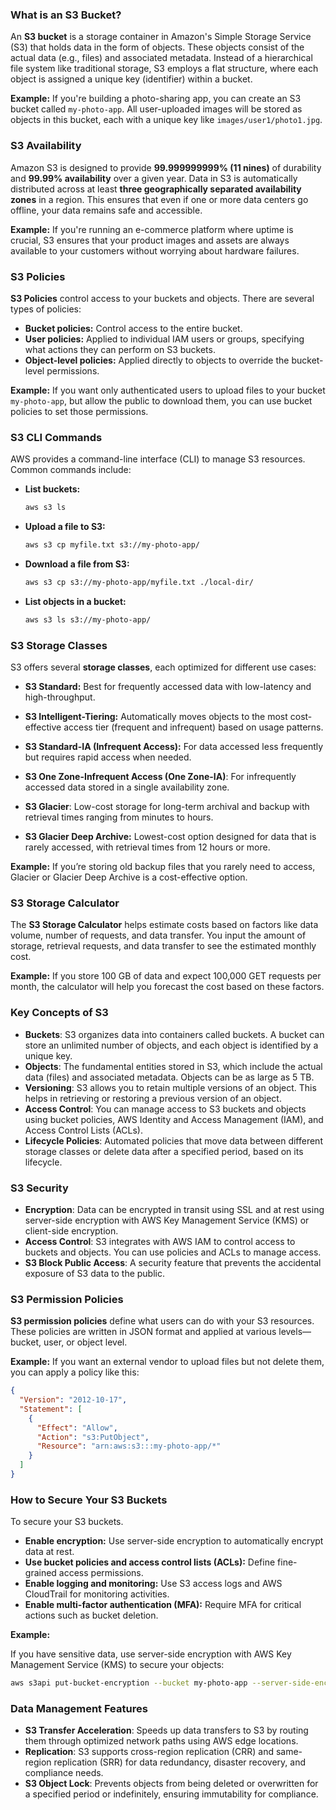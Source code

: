 ### What is an S3 Bucket?

An **S3 bucket** is a storage container in Amazon's Simple Storage Service (S3) that holds data in the form of objects. These objects consist of the actual data (e.g., files) and associated metadata. Instead of a hierarchical file system like traditional storage, S3 employs a flat structure, where each object is assigned a unique key (identifier) within a bucket.

**Example:**
If you're building a photo-sharing app, you can create an S3 bucket called `my-photo-app`. All user-uploaded images will be stored as objects in this bucket, each with a unique key like `images/user1/photo1.jpg`.

### S3 Availability

Amazon S3 is designed to provide **99.999999999% (11 nines)** of durability and **99.99% availability** over a given year. Data in S3 is automatically distributed across at least **three geographically separated availability zones** in a region. This ensures that even if one or more data centers go offline, your data remains safe and accessible.

**Example:**
If you're running an e-commerce platform where uptime is crucial, S3 ensures that your product images and assets are always available to your customers without worrying about hardware failures.

### S3 Policies

**S3 Policies** control access to your buckets and objects. There are several types of policies:

- **Bucket policies:** Control access to the entire bucket.
- **User policies:** Applied to individual IAM users or groups, specifying what actions they can perform on S3 buckets.
- **Object-level policies:** Applied directly to objects to override the bucket-level permissions.

**Example:**
If you want only authenticated users to upload files to your bucket `my-photo-app`, but allow the public to download them, you can use bucket policies to set those permissions.

### S3 CLI Commands

AWS provides a command-line interface (CLI) to manage S3 resources. Common commands include:

- **List buckets:**
  ```bash
  aws s3 ls
  ```

- **Upload a file to S3:**
  ```bash
  aws s3 cp myfile.txt s3://my-photo-app/
  ```

- **Download a file from S3:**
  ```bash
  aws s3 cp s3://my-photo-app/myfile.txt ./local-dir/
  ```

- **List objects in a bucket:**
  ```bash
  aws s3 ls s3://my-photo-app/
  ```

### S3 Storage Classes

S3 offers several **storage classes**, each optimized for different use cases:

- **S3 Standard:** Best for frequently accessed data with low-latency and high-throughput.

- **S3 Intelligent-Tiering:** Automatically moves objects to the most cost-effective  access tier (frequent and infrequent) based on usage patterns.

- **S3 Standard-IA (Infrequent Access):** For data accessed less frequently but requires rapid access when needed.

- **S3 One Zone-Infrequent Access (One Zone-IA)**: For infrequently accessed data stored in a single availability zone.

- **S3 Glacier**: Low-cost storage for long-term archival and backup with retrieval times ranging from minutes to hours.

- **S3 Glacier Deep Archive:** Lowest-cost option designed for data that is rarely accessed, with retrieval times from 12 hours or more.

**Example:**
If you’re storing old backup files that you rarely need to access, Glacier or Glacier Deep Archive is a cost-effective option.

### S3 Storage Calculator

The **S3 Storage Calculator** helps estimate costs based on factors like data volume, number of requests, and data transfer. You input the amount of storage, retrieval requests, and data transfer to see the estimated monthly cost.

**Example:**
If you store 100 GB of data and expect 100,000 GET requests per month, the calculator will help you forecast the cost based on these factors.

### Key Concepts of S3

- **Buckets**: S3 organizes data into containers called buckets. A bucket can store an unlimited number of objects, and each object is identified by a unique key.
- **Objects**: The fundamental entities stored in S3, which include the actual data (files) and associated metadata. Objects can be as large as 5 TB.
- **Versioning**: S3 allows you to retain multiple versions of an object. This helps in retrieving or restoring a previous version of an object.
- **Access Control**: You can manage access to S3 buckets and objects using bucket policies, AWS Identity and Access Management (IAM), and Access Control Lists (ACLs).
- **Lifecycle Policies**: Automated policies that move data between different storage classes or delete data after a specified period, based on its lifecycle.

### S3 Security 

- **Encryption**: Data can be encrypted in transit using SSL and at rest using server-side encryption with AWS Key Management Service (KMS) or client-side encryption.
- **Access Control**: S3 integrates with AWS IAM to control access to buckets and objects. You can use policies and ACLs to manage access.
- **S3 Block Public Access**: A security feature that prevents the accidental exposure of S3 data to the public.

### S3 Permission Policies

**S3 permission policies** define what users can do with your S3 resources. These policies are written in JSON format and applied at various levels—bucket, user, or object level.

**Example:**
If you want an external vendor to upload files but not delete them, you can apply a policy like this:
```json
{
  "Version": "2012-10-17",
  "Statement": [
    {
      "Effect": "Allow",
      "Action": "s3:PutObject",
      "Resource": "arn:aws:s3:::my-photo-app/*"
    }
  ]
}
```

### How to Secure Your S3 Buckets

To secure your S3 buckets.

- **Enable encryption:** Use server-side encryption to automatically encrypt data at rest.
- **Use bucket policies and access control lists (ACLs):** Define fine-grained access permissions.
- **Enable logging and monitoring:** Use S3 access logs and AWS CloudTrail for monitoring activities.
- **Enable multi-factor authentication (MFA):** Require MFA for critical actions such as bucket deletion.

**Example:**

If you have sensitive data, use server-side encryption with AWS Key Management Service (KMS) to secure your objects:

```bash
aws s3api put-bucket-encryption --bucket my-photo-app --server-side-encryption-configuration '{"Rules":[{"ApplyServerSideEncryptionByDefault":{"SSEAlgorithm":"aws:kms"}}]}'
```

### Data Management Features

- **S3 Transfer Acceleration**: Speeds up data transfers to S3 by routing them through optimized network paths using AWS edge locations.
- **Replication**: S3 supports cross-region replication (CRR) and same-region replication (SRR) for data redundancy, disaster recovery, and compliance needs.
- **S3 Object Lock**: Prevents objects from being deleted or overwritten for a specified period or indefinitely, ensuring immutability for compliance.
